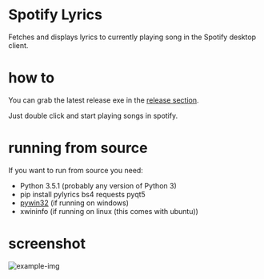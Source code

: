 # Spotify Lyrics
Fetches and displays lyrics to currently playing song in the Spotify desktop client.

# how to
You can grab the latest release exe in the [release section](https://github.com/fr31/spotifylyrics/releases).

Just double click and start playing songs in spotify.

# running from source

If you want to run from source you need:

* Python 3.5.1 (probably any version of Python 3)
* pip install pylyrics bs4 requests pyqt5
* [pywin32](https://sourceforge.net/projects/pywin32/) (if running on windows)
* xwininfo (if running on linux (this comes with ubuntu))

# screenshot

![example-img](http://i.imgur.com/p8Oy4J4.png)
